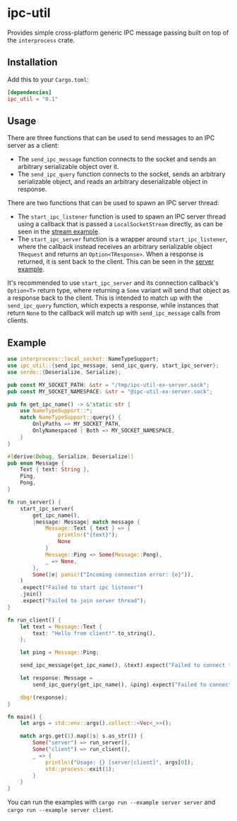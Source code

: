 # ipc-util

Provides simple cross-platform generic IPC message passing built on top of the `interprocess` crate.

## Installation

Add this to your `Cargo.toml`:

```toml
[dependencies]
ipc_util = "0.1"
```

## Usage

There are three functions that can be used to send messages to an IPC server as a client:

- The `send_ipc_message` function connects to the socket and sends an arbitrary serializable object over it.
- The `send_ipc_query` function connects to the socket, sends an arbitrary serializable object, and reads an arbitrary deserializable object in response.


There are two functions that can be used to spawn an IPC server thread:

- The `start_ipc_listener` function is used to spawn an IPC server thread using a callback that is passed a `LocalSocketStream` directly, as can be seen in the [stream example](examples/stream.rs).
- The `start_ipc_server` function is a wrapper around `start_ipc_listener`, where the callback instead receives an arbitrary serializable object `TRequest` and returns an `Option<TResponse>`. When a response is returned, it is sent back to the client. This can be seen in the [server example](examples/server.rs).

It's recommended to use `start_ipc_server` and its connection callback's `Option<T>` return type, where returning a `Some` variant will send that object as a response back to the client. This is intended to match up with the `send_ipc_query` function, which expects a response, while instances that return `None` to the callback will match up with `send_ipc_message` calls from clients.

## Example

```rust
use interprocess::local_socket::NameTypeSupport;
use ipc_util::{send_ipc_message, send_ipc_query, start_ipc_server};
use serde::{Deserialize, Serialize};

pub const MY_SOCKET_PATH: &str = "/tmp/ipc-util-ex-server.sock";
pub const MY_SOCKET_NAMESPACE: &str = "@ipc-util-ex-server.sock";

pub fn get_ipc_name() -> &'static str {
    use NameTypeSupport::*;
    match NameTypeSupport::query() {
        OnlyPaths => MY_SOCKET_PATH,
        OnlyNamespaced | Both => MY_SOCKET_NAMESPACE,
    }
}

#[derive(Debug, Serialize, Deserialize)]
pub enum Message {
    Text { text: String },
    Ping,
    Pong,
}

fn run_server() {
    start_ipc_server(
        get_ipc_name(),
        |message: Message| match message {
            Message::Text { text } => {
                println!("{text}");
                None
            }
            Message::Ping => Some(Message::Pong),
            _ => None,
        },
        Some(|e| panic!("Incoming connection error: {e}")),
    )
    .expect("Failed to start ipc listener")
    .join()
    .expect("Failed to join server thread");
}

fn run_client() {
    let text = Message::Text {
        text: "Hello from client!".to_string(),
    };

    let ping = Message::Ping;

    send_ipc_message(get_ipc_name(), &text).expect("Failed to connect to socket");

    let response: Message =
        send_ipc_query(get_ipc_name(), &ping).expect("Failed to connect to socket");

    dbg!(response);
}

fn main() {
    let args = std::env::args().collect::<Vec<_>>();

    match args.get(1).map(|s| s.as_str()) {
        Some("server") => run_server(),
        Some("client") => run_client(),
        _ => {
            println!("Usage: {} [server|client]", args[0]);
            std::process::exit(1);
        }
    }
}
```

You can run the examples with `cargo run --example server server` and `cargo run --example server client`.